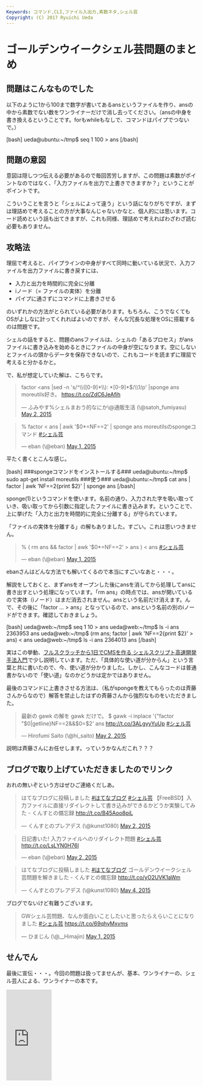 ```yaml
---
Keywords: コマンド,CLI,ファイル入出力,素数ネタ,シェル芸
Copyright: (C) 2017 Ryuichi Ueda
---
```


# ゴールデンウイークシェル芸問題のまとめ
<h2>問題はこんなものでした</h2>
以下のように1から100まで数字が書いてあるansというファイルを作り、ansの中から素数でない数をワンライナーだけで消し去ってください。（ansの中身を書き換えるということです。forもwhileもなしで、コマンドはパイプでつないで。）

[bash]
ueda\@ubuntu:~/tmp$ seq 1 100 &gt; ans
[/bash]

<h2>問題の意図</h2>

意図は隠しつつ伝える必要があるので毎回苦労しますが、この問題は素数がポイントなのではなく、「入力ファイルを出力で上書きできますか？」ということがポイントです。

こういうことを言うと「シェルによって違う」という話になりがちですが、まずは理詰めで考えることの方が大事なんじゃないかなと、個人的には思います。コード読めという話も出てきますが、これも同様、理詰めで考えればわざわざ読む必要もありません。

<h2>攻略法</h2>

理屈で考えると、パイプラインの中身がすべて同時に動いている状況で、入力ファイルを出力ファイルに書き戻すには、

<ul>
 <li>入力と出力を時間的に完全に分離</li>
 <li>iノード（= ファイルの実体）を分離</li>
 <li>パイプに通さずにコマンドに上書きさせる</li>
</ul>

のいずれかの方法がとられている必要があります。もちろん、こうでなくてもOSがよしなに計ってくれればよいのですが、そんな冗長な処理をOSに搭載するのは問題です。

シェルの話をすると、問題のansファイルは、シェルの「あるプロセス」がansファイルに書き込みを始めるときにファイルの中身が空になります。空にしないとファイルの頭からデータを保存できないので、これもコードを読まずに理屈で考えると分かるかと。

で、私が想定していた解は、こちらです。


<blockquote class="twitter-tweet" data-partner="tweetdeck"><p lang="ja" dir="ltr">factor &lt;ans |sed -n &#39;s/^\\([0-9]*\\): *[0-9]*$/\\1/p&#39; |sponge ans&#10;moreutils好き。 <a href="https://t.co/ZdC6JeAfih">https://t.co/ZdC6JeAfih</a></p>&mdash; ふみやす%シェルまおう的なにか\@通販生活 (\@satoh_fumiyasu) <a href="https://twitter.com/satoh_fumiyasu/status/594365570075598848">May 2, 2015</a></blockquote>
<script async src="//platform.twitter.com/widgets.js" charset="utf-8"></script>

<blockquote class="twitter-tweet" data-partner="tweetdeck"><p lang="ja" dir="ltr">% factor &lt; ans | awk &#39;$0*=NF==2&#39; | sponge ans&#10;moreutilsのspongeコマンド <a href="https://twitter.com/hashtag/%E3%82%B7%E3%82%A7%E3%83%AB%E8%8A%B8?src=hash">#シェル芸</a></p>&mdash; eban (\@eban) <a href="https://twitter.com/eban/status/594168850821697536">May 1, 2015</a></blockquote>
<script async src="//platform.twitter.com/widgets.js" charset="utf-8"></script>

平たく書くとこんな感じ。

[bash]
###spongeコマンドをインストールする###
ueda\@ubuntu:~/tmp$ sudo apt-get install moreutils
###使う###
ueda\@ubuntu:~/tmp$ cat ans | factor | awk 'NF==2{print $2}' | sponge ans
[/bash]

sponge(1)というコマンドを使います。名前の通り、入力された字を吸い取っていき、吸い取ってから引数に指定したファイルに書き込みます。ということで、上に挙げた「入力と出力を時間的に完全に分離する」が守られています。


「ファイルの実体を分離する」の解もありました。すごい。これは思いつきません。

<blockquote class="twitter-tweet" data-partner="tweetdeck"><p lang="en" dir="ltr">% ( rm ans &amp;&amp; factor | awk &#39;$0*=NF==2&#39; &gt; ans ) &lt; ans <a href="https://twitter.com/hashtag/%E3%82%B7%E3%82%A7%E3%83%AB%E8%8A%B8?src=hash">#シェル芸</a></p>&mdash; eban (\@eban) <a href="https://twitter.com/eban/status/594165658046214148">May 1, 2015</a></blockquote>
<script async src="//platform.twitter.com/widgets.js" charset="utf-8"></script>

ebanさんはどんな方法でも解いてくるので本当にすごいなあと・・・。

解説をしておくと、まずansをオープンした後にansを消してから処理してansに書き出すという処理になっています。「rm ans」の時点では、ansが開いているので実体（iノード）はまだ消去されません。ansという名前だけ消えます。んで、その後に「factor ... > ans」となっているので、ansという名前の別のiノードができます。確認しておきましょう。

[bash]
ueda\@web:~/tmp$ seq 1 10 &gt; ans
ueda\@web:~/tmp$ ls -i ans
2363953 ans
ueda\@web:~/tmp$ (rm ans; factor | awk 'NF==2{print $2}' &gt; ans) &lt; ans
ueda\@web:~/tmp$ ls -i ans
2364013 ans
[/bash]

実はこの挙動、<a href="http://www.amazon.co.jp/gp/product/4048660683/ref=as_li_ss_tl?ie=UTF8&camp=247&creative=7399&creativeASIN=4048660683&linkCode=as2&tag=ryuichiueda-22">フルスクラッチから1日でCMSを作る シェルスクリプト高速開発手法入門</a><img src="http://ir-jp.amazon-adsystem.com/e/ir?t=ryuichiueda-22&l=as2&o=9&a=4048660683" width="1" height="1" border="0" alt="" style="border:none !important; margin:0px !important;" />で少し説明しています。ただ、「具体的な使い道が分からん」という言葉と共に書いたので、今、使い道が分かりました。しかし、こんなコードは普通書かないので「使い道」なのかどうかは定かではありません。


最後のコマンドに上書きさせる方法は、（私がspongeを教えてもらったのは斉藤さんからなので）解答を禁止したはずの斉藤さんから強烈なものをいただきました。


<blockquote class="twitter-tweet" data-partner="tweetdeck"><p lang="ja" dir="ltr">最新の gawk の解を gawk だけで。&#10;$ gawk -i inplace &#39;{&quot;factor &quot;$0|getline}NF==2&amp;&amp;$0=$2&#39; ans&#10;<a href="http://t.co/3ALgyyYuUp">http://t.co/3ALgyyYuUp</a>&#10;<a href="https://twitter.com/hashtag/%E3%82%B7%E3%82%A7%E3%83%AB%E8%8A%B8?src=hash">#シェル芸</a></p>&mdash; Hirofumi Saito (\@hi_saito) <a href="https://twitter.com/hi_saito/status/594450805765210113">May 2, 2015</a></blockquote>
<script async src="//platform.twitter.com/widgets.js" charset="utf-8"></script>

説明は斉藤さんにお任せします。っていうかなんだこれ？？？

<h2>ブログで取り上げていただきましたのでリンク</h2>

おれの無いぞという方はぜひご連絡くだしあ。


<blockquote class="twitter-tweet" data-partner="tweetdeck"><p lang="ja" dir="ltr">はてなブログに投稿しました <a href="https://twitter.com/hashtag/%E3%81%AF%E3%81%A6%E3%81%AA%E3%83%96%E3%83%AD%E3%82%B0?src=hash">#はてなブログ</a> <a href="https://twitter.com/hashtag/%E3%82%B7%E3%82%A7%E3%83%AB%E8%8A%B8?src=hash">#シェル芸</a>&#10;【FreeBSD】入力ファイルに直接リダイレクトして書き込みができるかどうか実験してみた - くんすとの備忘録&#10;<a href="http://t.co/B45Aoo8piL">http://t.co/B45Aoo8piL</a></p>&mdash; くんすとのプレアデス (\@kunst1080) <a href="https://twitter.com/kunst1080/status/594450979728199682">May 2, 2015</a></blockquote>
<script async src="//platform.twitter.com/widgets.js" charset="utf-8"></script>

<blockquote class="twitter-tweet" data-partner="tweetdeck"><p lang="ja" dir="ltr">日記書いた! 入力ファイルへのリダイレクト問題 <a href="https://twitter.com/hashtag/%E3%82%B7%E3%82%A7%E3%83%AB%E8%8A%B8?src=hash">#シェル芸</a>&#10;<a href="http://t.co/LsLYN0H76l">http://t.co/LsLYN0H76l</a></p>&mdash; eban (\@eban) <a href="https://twitter.com/eban/status/594547960282746882">May 2, 2015</a></blockquote>
<script async src="//platform.twitter.com/widgets.js" charset="utf-8"></script>

<blockquote class="twitter-tweet" data-partner="tweetdeck"><p lang="ja" dir="ltr">はてなブログに投稿しました <a href="https://twitter.com/hashtag/%E3%81%AF%E3%81%A6%E3%81%AA%E3%83%96%E3%83%AD%E3%82%B0?src=hash">#はてなブログ</a>&#10;ゴールデンウイークシェル芸問題を解きました - くんすとの備忘録&#10;<a href="http://t.co/yO2UVK1aWm">http://t.co/yO2UVK1aWm</a></p>&mdash; くんすとのプレアデス (\@kunst1080) <a href="https://twitter.com/kunst1080/status/595222172357922817">May 4, 2015</a></blockquote>
<script async src="//platform.twitter.com/widgets.js" charset="utf-8"></script>

ブログでないけど有難うございます。

<blockquote class="twitter-tweet" data-partner="tweetdeck"><p lang="ja" dir="ltr">GWシェル芸問題、なんか面白いことしたいと思ったらえらいことになりました <a href="https://twitter.com/hashtag/%E3%82%B7%E3%82%A7%E3%83%AB%E8%8A%B8?src=hash">#シェル芸</a>&#10;<a href="https://t.co/69qhyMxvms">https://t.co/69qhyMxvms</a></p>&mdash; ひまじん (\@__Himajin) <a href="https://twitter.com/__Himajin/status/594153933716652032">May 1, 2015</a></blockquote>
<script async src="//platform.twitter.com/widgets.js" charset="utf-8"></script>


<h2>せんでん</h2>

最後に宣伝・・・。今回の問題は扱ってませんが、基本、ワンライナーの、シェル芸人による、ワンライナーの本です。

<iframe src="http://rcm-fe.amazon-adsystem.com/e/cm?lt1=_blank&bc1=000000&IS2=1&bg1=FFFFFF&fc1=000000&lc1=0000FF&t=ryuichiueda-22&o=9&p=8&l=as4&m=amazon&f=ifr&ref=ss_til&asins=4774173444" style="width:120px;height:240px;" scrolling="no" marginwidth="0" marginheight="0" frameborder="0"></iframe>
